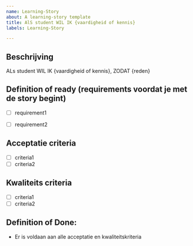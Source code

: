 ```yaml
---
name: Learning-Story
about: A learning-story template
title: AlS student WIL IK {vaardigheid of kennis}
labels: Learning-Story

---
```

## Beschrijving
ALs student WIL IK {vaardigheid of kennis}, ZODAT {reden}

## Definition of ready (requirements voordat je met de story begint)
- [ ] requirement1
- [ ] requirement2


## Acceptatie criteria
- [ ] criteria1
- [ ] criteria2

## Kwaliteits criteria
- [ ] criteria1
- [ ] criteria2

## Definition of Done:
- Er is voldaan aan alle acceptatie en kwaliteitskriteria